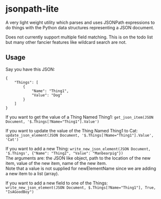 # jsonpath-lite
A very light weight utility which parses and uses JSONPath expressions to do things with the Python data structures representing a JSON document.

Does not currently support multiple field matching. This is on the todo list but many other fancier features like wildcard search are not. 

## Usage
Say you have this JSON:
```
{
    "Things": [
        {
            "Name": "Thing1",
            "Value": "Dog"
        }
    ]
}
```
If you want to get the value of a Thing Named Thing1:
`get_json_item(JSON Document, '$.Things[?Name="Thing1"].Value')`

If you want to update the value of the Thing Named Thing1 to Cat:
`update_json_element(JSON Document, '$.Things[?Name="Thing1"].Value', 'Cat')`

If you want to add a new Thing:
`write_new_json_element(JSON Document, '$.Things', {"Name": "Thing2", "Value": "Manbearpig"})`  
The arguments are: the JSON like object, path to the location of the new item, value of the new item, name of the new item.  
Note that a value is not supplied for newElementName since we are adding a new item to a list (array).

If you want to add a new field to one of the Things:
`write_new_json_element(JSON Document, $.Things[?Name="Thing1"], True, "IsAGoodBoy")`